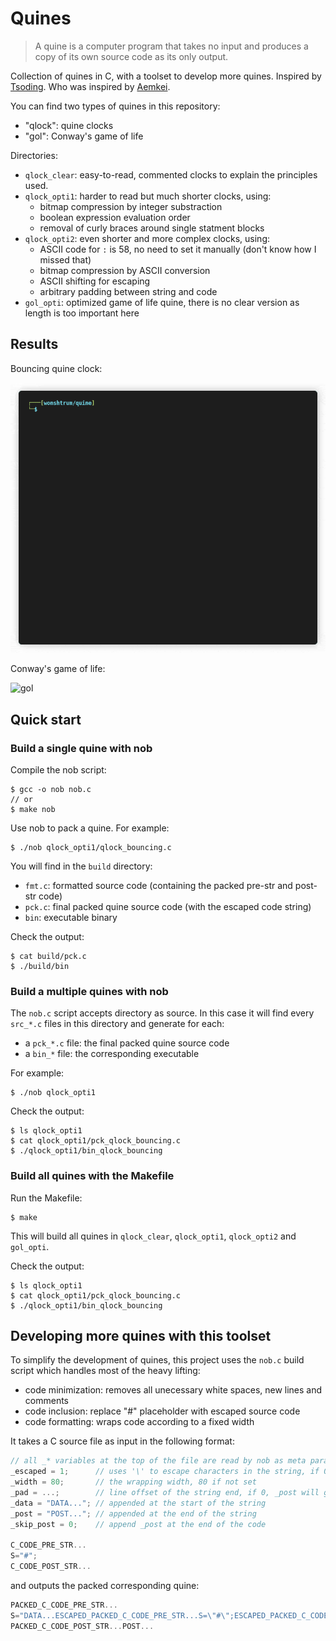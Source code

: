 # Quines

> A quine is a computer program that takes no input and
> produces a copy of its own source code as its only output.

Collection of quines in C, with a toolset to develop more quines.
Inspired by [Tsoding](https://youtu.be/plFwBqBYpcY?si=MA4lpo_jqVJjglhC).
Who was inspired by [Aemkei](https://x.com/aemkei/status/1795573193559994505).

You can find two types of quines in this repository:
- "qlock": quine clocks
- "gol": Conway's game of life

Directories:
- `qlock_clear`: easy-to-read, commented clocks to explain the principles used.
- `qlock_opti1`: harder to read but much shorter clocks, using:
    - bitmap compression by integer substraction
    - boolean expression evaluation order
    - removal of curly braces around single statment blocks
- `qlock_opti2`: even shorter and more complex clocks, using:
    - ASCII code for `:` is 58, no need to set it manually (don't know how I missed that)
    - bitmap compression by ASCII conversion
    - ASCII shifting for escaping
    - arbitrary padding between string and code
- `gol_opti`: optimized game of life quine, there is no clear version as length is too important here


## Results

Bouncing quine clock:

![qlock](qlock.gif)

Conway's game of life:

![gol](gol.gif)


## Quick start
### Build a single quine with nob

Compile the nob script:

```console
$ gcc -o nob nob.c
// or
$ make nob
```

Use nob to pack a quine. For example:

```console
$ ./nob qlock_opti1/qlock_bouncing.c
```

You will find in the `build` directory:
- `fmt.c`: formatted source code (containing the packed pre-str and post-str code)
- `pck.c`: final packed quine source code (with the escaped code string)
- `bin`: executable binary

Check the output:

```console
$ cat build/pck.c
$ ./build/bin
```

### Build a multiple quines with nob

The `nob.c` script accepts directory as source. In this case it will find every `src_*.c` files in this directory and generate for each:
- a `pck_*.c` file: the final packed quine source code
- a `bin_*` file: the corresponding executable

For example:

```console
$ ./nob qlock_opti1
```

Check the output:

```console
$ ls qlock_opti1
$ cat qlock_opti1/pck_qlock_bouncing.c
$ ./qlock_opti1/bin_qlock_bouncing
```

### Build all quines with the Makefile

Run the Makefile:
```console
$ make
```

This will build all quines in `qlock_clear`, `qlock_opti1`, `qlock_opti2` and `gol_opti`.

Check the output:

```console
$ ls qlock_opti1
$ cat qlock_opti1/pck_qlock_bouncing.c
$ ./qlock_opti1/bin_qlock_bouncing
```

## Developing more quines with this toolset
To simplify the development of quines, this project uses the `nob.c` build script which handles most of the heavy lifting:
- code minimization: removes all unecessary white spaces, new lines and comments
- code inclusion: replace "#" placeholder with escaped source code
- code formatting: wraps code according to a fixed width

It takes a C source file as input in the following format:

```c
// all _* variables at the top of the file are read by nob as meta parameters
_escaped = 1;      // uses '\' to escape characters in the string, if 0, uses ASCII shift instead
_width = 80;       // the wrapping width, 80 if not set
_pad = ...;        // line offset of the string end, if 0, _post will grow to fill the width
_data = "DATA..."; // appended at the start of the string
_post = "POST..."; // appended at the end of the string
_skip_post = 0;    // append _post at the end of the code

C_CODE_PRE_STR...
S="#";
C_CODE_POST_STR...
```

and outputs the packed corresponding quine:

```c
PACKED_C_CODE_PRE_STR...
S="DATA...ESCAPED_PACKED_C_CODE_PRE_STR...S=\"#\";ESCAPED_PACKED_C_CODE_POST_STR...POST...";
PACKED_C_CODE_POST_STR...POST...
```
